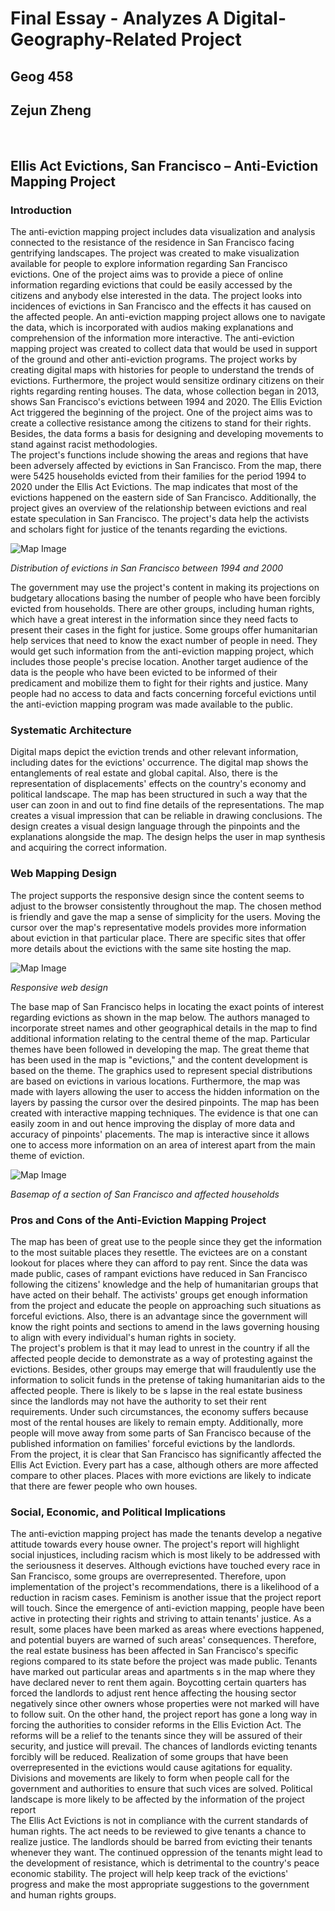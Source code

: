 # Final Essay - Analyzes A Digital-Geography-Related Project
## Geog 458
## Zejun Zheng
 
## **Ellis Act Evictions, San Francisco – Anti-Eviction Mapping Project**
### Introduction
The anti-eviction mapping project includes data visualization and analysis connected to the resistance of the residence in San Francisco facing gentrifying landscapes. The project was created to make visualization available for people to explore information regarding San Francisco evictions. One of the project aims was to provide a piece of online information regarding evictions that could be easily accessed by the citizens and anybody else interested in the data. The project looks into incidences of evictions in San Francisco and the effects it has caused on the affected people. An anti-eviction mapping project allows one to navigate the data, which is incorporated with audios making explanations and comprehension of the information more interactive. The anti-eviction mapping project was created to collect data that would be used in support of the ground and other anti-eviction programs. The project works by creating digital maps with histories for people to understand the trends of evictions.
Furthermore, the project would sensitize ordinary citizens on their rights regarding renting houses. The data, whose collection began in 2013, shows San Francisco's evictions between 1994 and 2020.  The Ellis Eviction Act triggered the beginning of the project. One of the project aims was to create a collective resistance among the citizens to stand for their rights. Besides, the data forms a basis for designing and developing movements to stand against racist methodologies.  
The project's functions include showing the areas and regions that have been adversely affected by evictions in San Francisco. 
From the map, there were 5425 households evicted from their families for the period 1994 to 2020 under the Ellis Act Evictions. The map indicates that most of the evictions happened on the eastern side of San Francisco. Additionally, the project gives an overview of the relationship between evictions and real estate speculation in San Francisco. The project's data help the activists and scholars fight for justice of the tenants regarding the evictions.
 
 ![Map Image](img/pic1.png)

_Distribution of evictions in San Francisco between 1994 and 2000_

The government may use the project's content in making its projections on budgetary allocations basing the number of people who have been forcibly evicted from households. There are other groups, including human rights, which have a great interest in the information since they need facts to present their cases in the fight for justice. Some groups offer humanitarian help services that need to know the exact number of people in need. They would get such information from the anti-eviction mapping project, which includes those people's precise location. Another target audience of the data is the people who have been evicted to be informed of their predicament and mobilize them to fight for their rights and justice.  Many people had no access to data and facts concerning forceful evictions until the anti-eviction mapping program was made available to the public.  
### Systematic Architecture
Digital maps depict the eviction trends and other relevant information, including dates for the evictions' occurrence. The digital map shows the entanglements of real estate and global capital. Also, there is the representation of displacements' effects on the country's economy and political landscape. The map has been structured in such a way that the user can zoon in and out to find fine details of the representations. The map creates a visual impression that can be reliable in drawing conclusions. The design creates a visual design language through the pinpoints and the explanations alongside the map. The design helps the user in map synthesis and acquiring the correct information.  
### Web Mapping Design
The project supports the responsive design since the content seems to adjust to the browser consistently throughout the map. The chosen method is friendly and gave the map a sense of simplicity for the users. Moving the cursor over the map's representative models provides more information about eviction in that particular place. There are specific sites that offer more details about the evictions with the same site hosting the map.
  
  ![Map Image](img/pic2.png)

_Responsive web design_

The base map of San Francisco helps in locating the exact points of interest regarding evictions as shown in the map below. The authors managed to incorporate street names and other geographical details in the map to find additional information relating to the central theme of the map. Particular themes have been followed in developing the map. The great theme that has been used in the map is "evictions," and the content development is based on the theme. The graphics used to represent special distributions are based on evictions in various locations. Furthermore, the map was made with layers allowing the user to access the hidden information on the layers by passing the cursor over the desired pinpoints. The map has been created with interactive mapping techniques. The evidence is that one can easily zoom in and out hence improving the display of more data and accuracy of pinpoints' placements. The map is interactive since it allows one to access more information on an area of interest apart from the main theme of eviction. 
  
  ![Map Image](img/pic3.png)

_Basemap of a section of San Francisco and affected households_

### Pros and Cons of the Anti-Eviction Mapping Project
The map has been of great use to the people since they get the information to the most suitable places they resettle. The evictees are on a constant lookout for places where they can afford to pay rent. Since the data was made public, cases of rampant evictions have reduced in San Francisco following the citizens' knowledge and the help of humanitarian groups that have acted on their behalf. The activists' groups get enough information from the project and educate the people on approaching such situations as forceful evictions. Also, there is an advantage since the government will know the right points and sections to amend in the laws governing housing to align with every individual's human rights in society.   
The project's problem is that it may lead to unrest in the country if all the affected people decide to demonstrate as a way of protesting against the evictions. Besides, other groups may emerge that will fraudulently use the information to solicit funds in the pretense of taking humanitarian aids to the affected people. There is likely to be s lapse in the real estate business since the landlords may not have the authority to set their rent requirements. Under such circumstances, the economy suffers because most of the rental houses are likely to remain empty. Additionally, more people will move away from some parts of San Francisco because of the published information on families' forceful evictions by the landlords.  
From the project, it is clear that San Francisco has significantly affected the Ellis Act Eviction. Every part has a case, although others are more affected compare to other places. Places with more evictions are likely to indicate that there are fewer people who own houses. 
### Social, Economic, and Political Implications
The anti-eviction mapping project has made the tenants develop a negative attitude towards every house owner. The project's report will highlight social injustices, including racism which is most likely to be addressed with the seriousness it deserves. Although evictions have touched every race in San Francisco, some groups are overrepresented. Therefore, upon implementation of the project's recommendations, there is a likelihood of a reduction in racism cases. Feminism is another issue that the project report will touch. 
Since the emergence of anti-eviction mapping, people have been active in protecting their rights and striving to attain tenants' justice. As a result, some places have been marked as areas where evections happened, and potential buyers are warned of such areas' consequences. Therefore, the real estate business has been affected in San Francisco's specific regions compared to its state before the project was made public. Tenants have marked out particular areas and apartments s in the map where they have declared never to rent them again. Boycotting certain quarters has forced the landlords to adjust rent hence affecting the housing sector negatively since other owners whose properties were not marked will have to follow suit.
On the other hand, the project report has gone a long way in forcing the authorities to consider reforms in the Ellis Eviction Act. The reforms will be a relief to the tenants since they will be assured of their security, and justice will prevail. The chances of landlords evicting tenants forcibly will be reduced. Realization of some groups that have been overrepresented in the evictions would cause agitations for equality. Divisions and movements are likely to form when people call for the government and authorities to ensure that such vices are solved. Political landscape is more likely to be affected by the information of the project report  
The Ellis Act Evictions is not in compliance with the current standards of human rights. The act needs to be reviewed to give tenants a chance to realize justice. The landlords should be barred from evicting their tenants whenever they want. The continued oppression of the tenants might lead to the development of resistance, which is detrimental to the country's peace economic stability. The project will help keep track of the evictions' progress and make the most appropriate suggestions to the government and human rights groups.  

